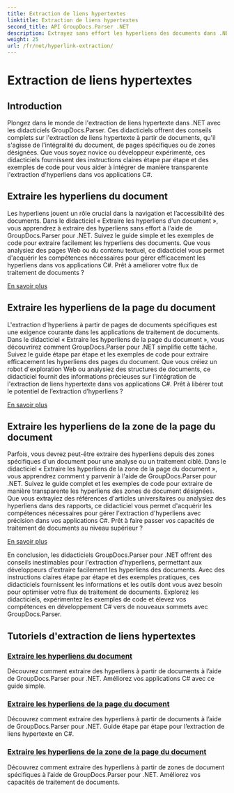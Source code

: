 ```yaml
---
title: Extraction de liens hypertextes
linktitle: Extraction de liens hypertextes
second_title: API GroupDocs.Parser .NET
description: Extrayez sans effort les hyperliens des documents dans .NET avec GroupDocs.Parser. Améliorez vos applications C# avec des guides étape par étape pour l'extraction de liens hypertexte.
weight: 25
url: /fr/net/hyperlink-extraction/
---
```


# Extraction de liens hypertextes

## Introduction

Plongez dans le monde de l'extraction de liens hypertexte dans .NET avec les didacticiels GroupDocs.Parser. Ces didacticiels offrent des conseils complets sur l'extraction de liens hypertexte à partir de documents, qu'il s'agisse de l'intégralité du document, de pages spécifiques ou de zones désignées. Que vous soyez novice ou développeur expérimenté, ces didacticiels fournissent des instructions claires étape par étape et des exemples de code pour vous aider à intégrer de manière transparente l'extraction d'hyperliens dans vos applications C#.

## Extraire les hyperliens du document

Les hyperliens jouent un rôle crucial dans la navigation et l’accessibilité des documents. Dans le didacticiel « Extraire les hyperliens d'un document », vous apprendrez à extraire des hyperliens sans effort à l'aide de GroupDocs.Parser pour .NET. Suivez le guide simple et les exemples de code pour extraire facilement les hyperliens des documents. Que vous analysiez des pages Web ou du contenu textuel, ce didacticiel vous permet d'acquérir les compétences nécessaires pour gérer efficacement les hyperliens dans vos applications C#. Prêt à améliorer votre flux de traitement de documents ?

[En savoir plus](./extract-hyperlinks-from-document/)

## Extraire les hyperliens de la page du document

L'extraction d'hyperliens à partir de pages de documents spécifiques est une exigence courante dans les applications de traitement de documents. Dans le didacticiel « Extraire les hyperliens de la page du document », vous découvrirez comment GroupDocs.Parser pour .NET simplifie cette tâche. Suivez le guide étape par étape et les exemples de code pour extraire efficacement les hyperliens des pages du document. Que vous créiez un robot d'exploration Web ou analysiez des structures de documents, ce didacticiel fournit des informations précieuses sur l'intégration de l'extraction de liens hypertexte dans vos applications C#. Prêt à libérer tout le potentiel de l’extraction d’hyperliens ?

[En savoir plus](./extract-hyperlinks-from-document-page/)

## Extraire les hyperliens de la zone de la page du document

Parfois, vous devrez peut-être extraire des hyperliens depuis des zones spécifiques d'un document pour une analyse ou un traitement ciblé. Dans le didacticiel « Extraire les hyperliens de la zone de la page du document », vous apprendrez comment y parvenir à l'aide de GroupDocs.Parser pour .NET. Suivez le guide complet et les exemples de code pour extraire de manière transparente les hyperliens des zones de document désignées. Que vous extrayiez des références d'articles universitaires ou analysiez des hyperliens dans des rapports, ce didacticiel vous permet d'acquérir les compétences nécessaires pour gérer l'extraction d'hyperliens avec précision dans vos applications C#. Prêt à faire passer vos capacités de traitement de documents au niveau supérieur ?

[En savoir plus](./extract-hyperlinks-from-document-page-area/)

En conclusion, les didacticiels GroupDocs.Parser pour .NET offrent des conseils inestimables pour l'extraction d'hyperliens, permettant aux développeurs d'extraire facilement les hyperliens des documents. Avec des instructions claires étape par étape et des exemples pratiques, ces didacticiels fournissent les informations et les outils dont vous avez besoin pour optimiser votre flux de traitement de documents. Explorez les didacticiels, expérimentez les exemples de code et élevez vos compétences en développement C# vers de nouveaux sommets avec GroupDocs.Parser.
## Tutoriels d'extraction de liens hypertextes
### [Extraire les hyperliens du document](./extract-hyperlinks-from-document/)
Découvrez comment extraire des hyperliens à partir de documents à l’aide de GroupDocs.Parser pour .NET. Améliorez vos applications C# avec ce guide simple.
### [Extraire les hyperliens de la page du document](./extract-hyperlinks-from-document-page/)
Découvrez comment extraire des hyperliens à partir de documents à l’aide de GroupDocs.Parser pour .NET. Guide étape par étape pour l’extraction de liens hypertexte en C#.
### [Extraire les hyperliens de la zone de la page du document](./extract-hyperlinks-from-document-page-area/)
Découvrez comment extraire des hyperliens à partir de zones de document spécifiques à l’aide de GroupDocs.Parser pour .NET. Améliorez vos capacités de traitement de documents.